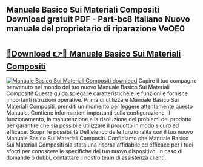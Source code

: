 ## Manuale Basico Sui Materiali Compositi Download gratuit PDF - Part-bc8 Italiano Nuovo manuale del proprietario di riparazione VeOE0

# <h2><a href="http://dfeqkj1.blite.top/?on=Manuale+Basico+Sui+Materiali+Compositi">🔗Download 👉🔴 Manuale Basico Sui Materiali Compositi</a></h2>

[![Manuale Basico Sui Materiali Compositi download](https://i.imgur.com/lujVjoI.png)](http://dfeqkj1.blite.top/?on=Manuale+Basico+Sui+Materiali+Compositi)
Capire il tuo compagno benvenuto nel mondo del tuo nuovo Manuale Basico Sui Materiali Compositi! Questa guida spiega le caratteristiche e le funzioni e fornisce importanti istruzioni operative. Prima di utilizzare Manuale Basico Sui Materiali Compositi, prenditi un momento per leggere attentamente questo Manuale. Contiene informazioni importanti sulla configurazione, il funzionamento, la manutenzione e la risoluzione dei problemi del prodotto per garantire che sia possibile utilizzare il prodotto in modo sicuro ed efficace. Scopri le possibilità Dell'elenco delle funzionalità con il tuo nuovo Manuale Basico Sui Materiali Compositi. Confidiamo che Manuale Basico Sui Materiali Compositi sia stata una risorsa affidabile ed efficace per i tuoi sforzi per conoscere le specifiche del tuo nuovo dispositivo. In caso di domande o dubbi, contattare il nostro team di assistenza clienti.
